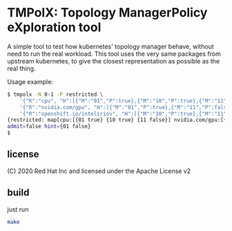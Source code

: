 # TMPolX: Topology ManagerPolicy eXploration tool

A simple tool to test how kubernetes' topology manager behave, without need to run the real workload.
This tool uses the very same packages from upstream kubernetes, to give the closest representation as
possible as the real thing.

Usage example:
```bash
$ tmpolx -N 0-1 -P restricted \
	'{"R":"cpu", "H":[{"M":"01","P":true},{"M":"10","P":true},{"M":"11","P":false}]}' \
	'{"R":"nvidia.com/gpu", "H":[{"M":"01","P":true},{"M":"11","P":false}]}' \
	'{"R":"openshift.io/intelsriov", "H":[{"M":"10","P":true},{"M":"11","P":false}]}'
{restricted: map[cpu:[{01 true} {10 true} {11 false}] nvidia.com/gpu:[{01 true} {11 false}] openshift.io/intelsriov:[{10 true} {11 false}]]}
admit=false hint={01 false}
$
```

## license
(C) 2020 Red Hat Inc and licensed under the Apache License v2

## build
just run
```bash
make
```
